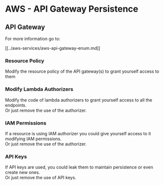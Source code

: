 # AWS - API Gateway Persistence

## API Gateway

For more information go to:

[[../aws-services/aws-api-gateway-enum.md]]

### Resource Policy

Modify the resource policy of the API gateway(s) to grant yourself access to them

### Modify Lambda Authorizers

Modify the code of lambda authorizers to grant yourself access to all the endpoints.\
Or just remove the use of the authorizer.

### IAM Permissions

If a resource is using IAM authorizer you could give yourself access to it modifying IAM permissions.\
Or just remove the use of the authorizer.

### API Keys

If API keys are used, you could leak them to maintain persistence or even create new ones.\
Or just remove the use of API keys.

